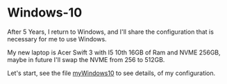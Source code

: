 # Windows-10

After 5 Years, I return to Windows, and I'll share the configuration that is necessary for me to use Windows.

My new laptop is Acer Swift 3 with I5 10th 16GB of Ram and NVME 256GB, maybe in future I'll swap the NVME from 256 to 512GB.

Let's start, see the file [myWindows10](https://github.com/landex/Windows-10/blob/main/Procedure/myWindows10.md) to see details, of my configuration.
